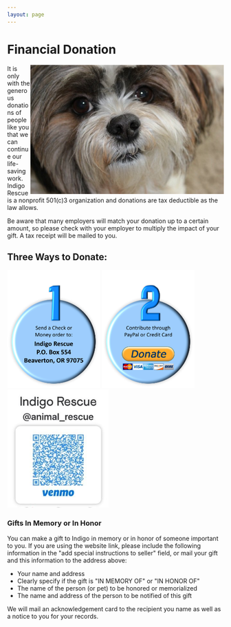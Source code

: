 ```yaml
---
layout: page
---
```


# Financial Donation

<img align="right" height="300" src="/assets/images/donate1.jpg">

It is only with the generous donations of people like you that we can continue our life-saving work. Indigo Rescue is a nonprofit 501(c)3 organization and donations are tax deductible as the law allows.

Be aware that many employers will match your donation up to a certain amount, so please check with your employer to multiply the impact of your gift. A tax receipt will be mailed to you. 

## Three Ways to Donate:
<img height="275" src="/assets/images/donate_mail.jpg">
<a href="https://www.paypal.com/donate/?hosted_button_id=2MS8Q28SCR6KQ"><img height="275" src="/assets/images/donate_paypal.jpg"></a>
<img height="275" src="/assets/images/donate_venmo.jpg">



### Gifts In Memory or In Honor

You can make a gift to Indigo in memory or in honor of someone important to you. If you are using the website link, please include the following information in the "add special instructions to seller" field, or mail your gift and this information to the address above:

* Your name and address
* Clearly specify if the gift is "IN MEMORY OF" or "IN HONOR OF"
* The name of the person (or pet) to be honored or memorialized
* The name and address of the person to be notified of this gift


We will mail an acknowledgement card to the recipient you name as well as a notice to you for your records.